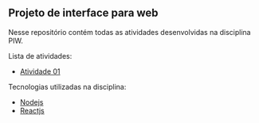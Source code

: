 ## Projeto de interface para web

Nesse repositório contém todas as atividades desenvolvidas na disciplina PIW.

Lista de atividades:

- [Atividade 01](https://github.com/JailsonSousa/pidm-2020.2/tree/main/atv01)

Tecnologias utilizadas na disciplina:

- [Nodejs](https://reactnative.dev/)
- [Reactjs](https://expo.io/)
